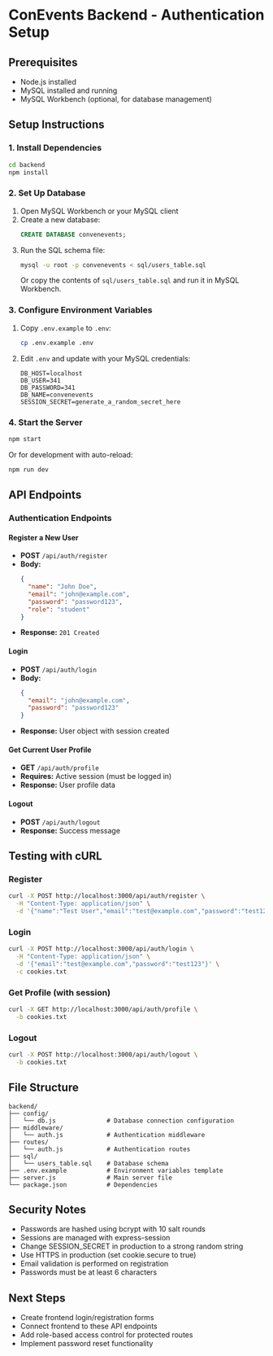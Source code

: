 # ConEvents Backend - Authentication Setup

## Prerequisites

- Node.js installed
- MySQL installed and running
- MySQL Workbench (optional, for database management)

## Setup Instructions

### 1. Install Dependencies

```bash
cd backend
npm install
```

### 2. Set Up Database

1. Open MySQL Workbench or your MySQL client
2. Create a new database:
   ```sql
   CREATE DATABASE convenevents;
   ```
3. Run the SQL schema file:
   ```bash
   mysql -u root -p convenevents < sql/users_table.sql
   ```
   Or copy the contents of `sql/users_table.sql` and run it in MySQL Workbench.

### 3. Configure Environment Variables

1. Copy `.env.example` to `.env`:
   ```bash
   cp .env.example .env
   ```
2. Edit `.env` and update with your MySQL credentials:
   ```
   DB_HOST=localhost
   DB_USER=341
   DB_PASSWORD=341
   DB_NAME=convenevents
   SESSION_SECRET=generate_a_random_secret_here
   ```

### 4. Start the Server

```bash
npm start
```

Or for development with auto-reload:

```bash
npm run dev
```

## API Endpoints

### Authentication Endpoints

#### Register a New User

- **POST** `/api/auth/register`
- **Body:**
  ```json
  {
    "name": "John Doe",
    "email": "john@example.com",
    "password": "password123",
    "role": "student"
  }
  ```
- **Response:** `201 Created`

#### Login

- **POST** `/api/auth/login`
- **Body:**
  ```json
  {
    "email": "john@example.com",
    "password": "password123"
  }
  ```
- **Response:** User object with session created

#### Get Current User Profile

- **GET** `/api/auth/profile`
- **Requires:** Active session (must be logged in)
- **Response:** User profile data

#### Logout

- **POST** `/api/auth/logout`
- **Response:** Success message

## Testing with cURL

### Register

```bash
curl -X POST http://localhost:3000/api/auth/register \
  -H "Content-Type: application/json" \
  -d '{"name":"Test User","email":"test@example.com","password":"test123","role":"student"}'
```

### Login

```bash
curl -X POST http://localhost:3000/api/auth/login \
  -H "Content-Type: application/json" \
  -d '{"email":"test@example.com","password":"test123"}' \
  -c cookies.txt
```

### Get Profile (with session)

```bash
curl -X GET http://localhost:3000/api/auth/profile \
  -b cookies.txt
```

### Logout

```bash
curl -X POST http://localhost:3000/api/auth/logout \
  -b cookies.txt
```

## File Structure

```
backend/
├── config/
│   └── db.js              # Database connection configuration
├── middleware/
│   └── auth.js            # Authentication middleware
├── routes/
│   └── auth.js            # Authentication routes
├── sql/
│   └── users_table.sql    # Database schema
├── .env.example           # Environment variables template
├── server.js              # Main server file
└── package.json           # Dependencies
```

## Security Notes

- Passwords are hashed using bcrypt with 10 salt rounds
- Sessions are managed with express-session
- Change SESSION_SECRET in production to a strong random string
- Use HTTPS in production (set cookie.secure to true)
- Email validation is performed on registration
- Passwords must be at least 6 characters

## Next Steps

- Create frontend login/registration forms
- Connect frontend to these API endpoints
- Add role-based access control for protected routes
- Implement password reset functionality
